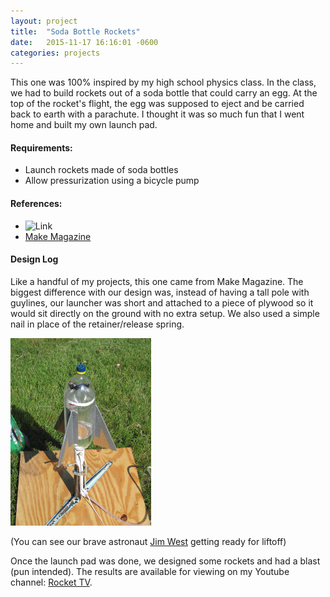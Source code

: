 ```yaml
---
layout: project
title:  "Soda Bottle Rockets"
date:   2015-11-17 16:16:01 -0600
categories: projects
---
```


This one was 100% inspired by my high school physics class. In the class, we had to build rockets out of a soda bottle that could carry an egg. At the top of the rocket's flight, the egg was supposed to eject and be carried back to earth with a parachute. I thought it was so much fun that I went home and built my own launch pad.

#### Requirements:

* Launch rockets made of soda bottles
* Allow pressurization using a bicycle pump

#### References:

* ![Link](URL)
* <a href="http://makezine.com/projects/make-05/soda-bottle-rocket/">Make Magazine</a>

#### Design Log
Like a handful of my projects, this one came from Make Magazine. The biggest difference with our design was, instead of having a tall pole with guylines, our launcher was short and attached to a piece of plywood so it would sit directly on the ground with no extra setup. We also used a simple nail in place of the retainer/release spring.

<img src="pictures/LaunchPad.png">

(You can see our brave astronaut <a href="http://www.imdb.com/character/ch0008888/">Jim West</a> getting ready for liftoff)

Once the launch pad was done, we designed some rockets and had a blast (pun intended). The results are available for viewing on my Youtube channel: <a href="http://www.youtube.com/playlist?list=PLqXg6Sc_zQ4YyfjORbdJicAUr0IDx4Sy6">Rocket TV</a>.

